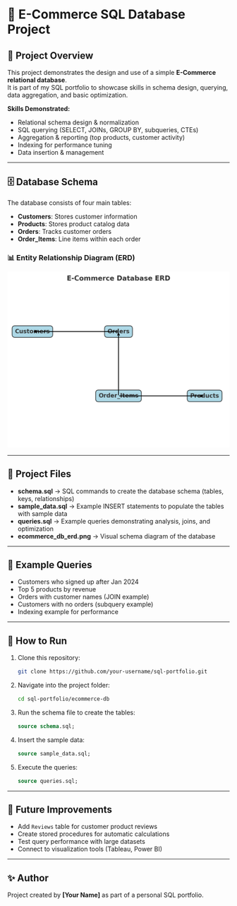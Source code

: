 # 🛒 E-Commerce SQL Database Project

## 📌 Project Overview
This project demonstrates the design and use of a simple **E-Commerce relational database**.  
It is part of my SQL portfolio to showcase skills in schema design, querying, data aggregation, and basic optimization.

**Skills Demonstrated:**
- Relational schema design & normalization
- SQL querying (SELECT, JOINs, GROUP BY, subqueries, CTEs)
- Aggregation & reporting (top products, customer activity)
- Indexing for performance tuning
- Data insertion & management

---

## 🗄️ Database Schema
The database consists of four main tables:

- **Customers**: Stores customer information  
- **Products**: Stores product catalog data  
- **Orders**: Tracks customer orders  
- **Order_Items**: Line items within each order  

### 📊 Entity Relationship Diagram (ERD)
![Schema Diagram](ecommerce_db_erd.png)

---

## 📂 Project Files
- **schema.sql** → SQL commands to create the database schema (tables, keys, relationships)  
- **sample_data.sql** → Example INSERT statements to populate the tables with sample data  
- **queries.sql** → Example queries demonstrating analysis, joins, and optimization  
- **ecommerce_db_erd.png** → Visual schema diagram of the database  

---

## 📝 Example Queries
- Customers who signed up after Jan 2024  
- Top 5 products by revenue  
- Orders with customer names (JOIN example)  
- Customers with no orders (subquery example)  
- Indexing example for performance  

---

## 🚀 How to Run
1. Clone this repository:  
   ```bash
   git clone https://github.com/your-username/sql-portfolio.git
   ```

2. Navigate into the project folder:  
   ```bash
   cd sql-portfolio/ecommerce-db
   ```

3. Run the schema file to create the tables:  
   ```sql
   source schema.sql;
   ```

4. Insert the sample data:  
   ```sql
   source sample_data.sql;
   ```

5. Execute the queries:  
   ```sql
   source queries.sql;
   ```

---

## 🔮 Future Improvements
- Add `Reviews` table for customer product reviews  
- Create stored procedures for automatic calculations  
- Test query performance with large datasets  
- Connect to visualization tools (Tableau, Power BI)  

---

## ✨ Author
Project created by **[Your Name]** as part of a personal SQL portfolio.  
